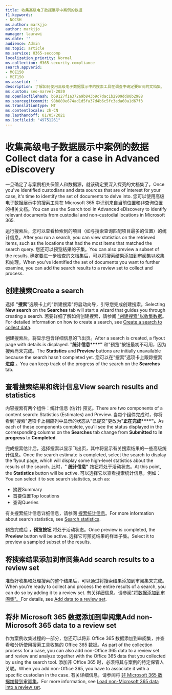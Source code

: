 ```yaml
---
title: 收集高级电子数据展示中案例的数据
f1.keywords:
- NOCSH
ms.author: markjjo
author: markjjo
manager: laurawi
ms.date: ''
audience: Admin
ms.topic: article
ms.service: O365-seccomp
localization_priority: Normal
ms.collection: M365-security-compliance
search.appverid:
- MOE150
- MET150
ms.assetid: ''
description: 了解如何使用高级电子数据展示中的搜索工具在调查中确定要审阅的文档集。
ms.custom: seo-marvel-2020
ms.openlocfilehash: b69127f1a372a9b843b9c7dac1b2909dd80b2988
ms.sourcegitcommit: 98b889e674ad1d5fa37d4b6c5fc3eda60a1d67f3
ms.translationtype: MT
ms.contentlocale: zh-CN
ms.lasthandoff: 01/05/2021
ms.locfileid: "49751261"
---
```

# <a name="collect-data-for-a-case-in-advanced-ediscovery"></a><span data-ttu-id="98389-103">收集高级电子数据展示中案例的数据</span><span class="sxs-lookup"><span data-stu-id="98389-103">Collect data for a case in Advanced eDiscovery</span></span>

<span data-ttu-id="98389-104">一旦确定了与案例相关保管人和数据源，就该确定要深入探究的文档集了。</span><span class="sxs-lookup"><span data-stu-id="98389-104">Once you've identified custodians and data sources that are of interest for your case, it's time to identify the set of documents to delve into.</span></span> <span data-ttu-id="98389-105">您可以使用高级电子数据展示中的搜索工具在 Microsoft 365 中识别来自当前位置和非查询位置的相关文档。</span><span class="sxs-lookup"><span data-stu-id="98389-105">You can use the Search tool in Advanced eDiscovery to identify relevant documents from custodial and non-custodial locations in Microsoft 365.</span></span>

<span data-ttu-id="98389-106">运行搜索后，您可以查看检索到的项目（如与搜索查询匹配项目最多的位置）的统计信息。</span><span class="sxs-lookup"><span data-stu-id="98389-106">After you run a search, you can view statistics on the retrieved items, such as the locations that had the most items that matched the search query.</span></span> <span data-ttu-id="98389-107">您还可以预览结果的子集。</span><span class="sxs-lookup"><span data-stu-id="98389-107">You can also preview a subset of the results.</span></span> <span data-ttu-id="98389-108">确定要进一步检查的文档集后，可以将搜索结果添加到审阅集以收集和处理。</span><span class="sxs-lookup"><span data-stu-id="98389-108">When you've identified the set of documents you want to further examine, you can add the search results to a review set to collect and process.</span></span>

## <a name="create-a-search"></a><span data-ttu-id="98389-109">创建搜索</span><span class="sxs-lookup"><span data-stu-id="98389-109">Create a search</span></span>

<span data-ttu-id="98389-110">选择 **"搜索**"选项卡上的"新建搜索"将启动向导，引导您完成创建搜索。</span><span class="sxs-lookup"><span data-stu-id="98389-110">Selecting **New search** on the **Searches** tab will start a wizard that guides you through creating a search.</span></span> <span data-ttu-id="98389-111">若要详细了解如何创建搜索，请参阅 ["创建搜索"以收集数据](create-search-to-collect-data.md)。</span><span class="sxs-lookup"><span data-stu-id="98389-111">For detailed information on how to create a search, see [Create a search to collect data](create-search-to-collect-data.md).</span></span>

<span data-ttu-id="98389-112">创建搜索后，将显示包含详细信息的飞出页。</span><span class="sxs-lookup"><span data-stu-id="98389-112">After a search is created, a flyout page with details is displayed.</span></span> <span data-ttu-id="98389-113">"**统计信息\*\*\*\*"** 和"预览"按钮最初不可用，因为搜索尚未完成。</span><span class="sxs-lookup"><span data-stu-id="98389-113">The **Statistics** and **Preview** buttons are initially unavailable because the search hasn't completed yet.</span></span> <span data-ttu-id="98389-114">您可以在"搜索"选项卡上跟踪搜索 **进度** 。</span><span class="sxs-lookup"><span data-stu-id="98389-114">You can keep track of the progress of the search on the **Searches** tab.</span></span>

## <a name="view-search-results-and-statistics"></a><span data-ttu-id="98389-115">查看搜索结果和统计信息</span><span class="sxs-lookup"><span data-stu-id="98389-115">View search results and statistics</span></span>

<span data-ttu-id="98389-116">内容搜索有两个组件：统计信息 (估计) 预览。</span><span class="sxs-lookup"><span data-stu-id="98389-116">There are two components of a content search: Statistics (Estimates) and Preview.</span></span> <span data-ttu-id="98389-117">当每个组件完成时，你将看到"搜索"选项卡上相应列中显示的状态从"已提交"更改为"**正在完成\*\*\*\*"。**</span><span class="sxs-lookup"><span data-stu-id="98389-117">As each of these components complete, you'll see the status displayed in the corresponding columns on the **Searches** tab change from **Submitted** to **In progress** to **Completed**.</span></span>

<span data-ttu-id="98389-118">完成搜索估计后，选择搜索以显示飞出页，其中将显示有关搜索结果的一些高级统计信息。</span><span class="sxs-lookup"><span data-stu-id="98389-118">Once the search estimate is completed, select the search to display the flyout page, which will display some high-level statistics about the results of the search.</span></span> <span data-ttu-id="98389-119">此时，" **统计信息"** 按钮将处于活动状态。</span><span class="sxs-lookup"><span data-stu-id="98389-119">At this point, the **Statistics** button will be active.</span></span> <span data-ttu-id="98389-120">可以选择它以查看搜索统计信息，例如：</span><span class="sxs-lookup"><span data-stu-id="98389-120">You can select it to see search statistics, such as:</span></span>

- <span data-ttu-id="98389-121">摘要</span><span class="sxs-lookup"><span data-stu-id="98389-121">Summary</span></span>
- <span data-ttu-id="98389-122">首要位置</span><span class="sxs-lookup"><span data-stu-id="98389-122">Top locations</span></span>
- <span data-ttu-id="98389-123">查询</span><span class="sxs-lookup"><span data-stu-id="98389-123">Queries</span></span>

<span data-ttu-id="98389-124">有关搜索统计信息详细信息，请参阅 [搜索统计信息](search-statistics-in-advanced-ediscovery.md)。</span><span class="sxs-lookup"><span data-stu-id="98389-124">For more information about search statistics, see [Search statistics](search-statistics-in-advanced-ediscovery.md).</span></span>

<span data-ttu-id="98389-125">预览完成后 **，预览按钮** 将处于活动状态。</span><span class="sxs-lookup"><span data-stu-id="98389-125">Once preview is completed, the **Preview** button will be active.</span></span> <span data-ttu-id="98389-126">选择它可预览结果的样本子集。</span><span class="sxs-lookup"><span data-stu-id="98389-126">Select it to preview a sampled subset of the results.</span></span>

## <a name="add-search-results-to-a-review-set"></a><span data-ttu-id="98389-127">将搜索结果添加到审阅集</span><span class="sxs-lookup"><span data-stu-id="98389-127">Add search results to a review set</span></span>

<span data-ttu-id="98389-128">准备好收集和处理搜索的整个结果后，可以通过将搜索结果添加到审阅集来完成。</span><span class="sxs-lookup"><span data-stu-id="98389-128">When you're ready to collect and process the entire results of a search, you can do so by adding it to a review set.</span></span> <span data-ttu-id="98389-129">有关详细信息，请参阅["将数据添加到审阅集"。](add-data-to-review-set.md)</span><span class="sxs-lookup"><span data-stu-id="98389-129">For details, see [Add data to a review set](add-data-to-review-set.md).</span></span>

## <a name="add-non-microsoft-365-data-to-a-review-set"></a><span data-ttu-id="98389-130">将非 Microsoft 365 数据添加到审阅集</span><span class="sxs-lookup"><span data-stu-id="98389-130">Add non-Microsoft 365 data to a review set</span></span>

<span data-ttu-id="98389-131">作为案例收集过程的一部分，您还可以将非 Office 365 数据添加到审阅集，并查看和分析使用搜索工具收集的 Office 365 数据。</span><span class="sxs-lookup"><span data-stu-id="98389-131">As part of the collection process for a case, you can also add non-Office 365 data to a review set and review and analyze together with the Office 365 data that you collected by using the search tool.</span></span> <span data-ttu-id="98389-132">添加非 Office 365 时，必须将其与案例的特定保管人关联。</span><span class="sxs-lookup"><span data-stu-id="98389-132">When you add non-Office 365, you have to associate it with a specific custodian in the case.</span></span> <span data-ttu-id="98389-133">有关详细信息，请参阅将 [非 Microsoft 365 数据加载到审阅集](load-non-Office-365-data-into-a-review-set.md)。</span><span class="sxs-lookup"><span data-stu-id="98389-133">For more information, see [Load non-Microsoft 365 data into a review set](load-non-Office-365-data-into-a-review-set.md).</span></span>
